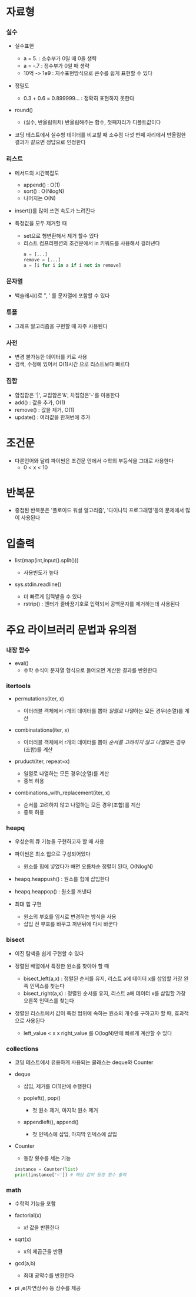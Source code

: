# 자료형
### 실수
- 실수표현
    - a = 5.    : 소수부가 0일 때 0을 생략
    - a = -.7   : 정수부가 0일 때 생략
    - 10억 -> 1e9   : 지수표현방식으로 큰수를 쉽게 표현할 수 있다

- 정밀도
    - 0.3 + 0.6 = 0.899999...   : 정확히 표현하지 못한다
- round()
    - (실수, 반올림위치) 반올림해주는 함수, 첫째자리가 디폴트값이다
    
- 코딩 테스트에서 실수형 데이터를 비교할 때 소수점 다섯 번째 자리에서 반올림한 결과가 같으면 정답으로 인정한다

### 리스트 
- 메서드의 시간복잡도
    - append() : O(1)
    - sort() : O(NlogN)
    - 나머지는 O(N)
    
- insert()를 많이 쓰면 속도가 느려진다
- 특정값을 모두 제거할 때
    - set으로 형변환해서 제거 할수 있다
    - 리스트 컴프리헨션의 조건문에서 in 키워드를 사용해서 걸러낸다
        ```py
        a = [...]
        remove = [...]
        a = [i for i in a if i not in remove]
        ```
    
### 문자열
- 백슬래시(\)로 ", ' 를 문자열에 포함할 수 있다

### 튜플
- 그래프 알고리즘을 구현할 때 자주 사용된다

### 사전
- 변경 불가능한 데이터를 키로 사용
- 검색, 수정에 있어서 O(1)시간 으로 리스트보다 빠르다

### 집합
- 합집합은 '|', 교집합은'&', 차집합은'-'를 이용한다
- add() : 값을 추가, O(1)
- remove() : 값을 제거, O(1)
- update() : 여러값을 한꺼번에 추가

# 조건문
- 다른언어와 달리 파이썬은 조건문 안에서 수학의 부등식을 그대로 사용한다
    - 0 < x < 10 

# 반복문
- 중첩된 반복문은 '플로이드 워셜 알고리즘', '다이나믹 프로그래밍'등의 문제에서 많이 사용된다

# 입출력
- list(map(int,input().split()))
    - 사용빈도가 높다

- sys.stdin.readline()
    - 더 빠르게 입력받을 수 있다
    - rstrip() : 엔터가 줄바꿈기호로 입력되서 공백문자를 제거하는데 사용된다

# 주요 라이브러리 문법과 유의점
### 내장 함수
- eval()
    - 수학 수식이 문자열 형식으로 들어오면 계산한 결과를 반환한다

### itertools
- permutations(iter, x)
    - 이터러블 객체에서 r개의 데이터를 뽑아 *일렬로 나열*하는 모든 경우(순열)를 계산

- combinatations(iter, x)
    - 이터러블 객체에서 r개의 데이터를 뽑아 *순서를 고려하지 않고 나열*모든 경우(조합)를 계산

- pruduct(iter, repeat=x)
    - 일렬로 나열하는 모든 경우(순열)를 계산
    - 중복 허용

- combinations_with_replacement(iter, x)
    - 순서를 고려하지 않고 나열하는 모든 경우(조합)를 계산
    - 중복 허용

### heapq
- 우성순위 큐 기능을 구현하고자 할 때 사용
- 파이썬은 최소 힙으로 구성되어있다
    - 원소를 힙에 넣었다가 빼면 오름차순 정렬이 된다, O(NlogN)

- heapq.heappush()  : 원소를 힙에 삽입한다
- heapq.heappop()   : 원소를 꺼낸다

- 최대 힙 구현
    - 원소의 부호를 임시로 변경하는 방식을 사용
    - 삽입 전 부호를 바꾸고 꺼낸뒤에 다시 바꾼다

### bisect
- 이진 탐색을 쉽게 구현할 수 있다
- 정렬된 배열에서 특정한 원소를 찾아야 할 때
    - bisect_left(a,x)  : 정렬된 순서를 유지, 리스트 a에 데이터 x를 삽입할 가장 왼쪽 인덱스를 찾는다
    - bisect_right(a,x)  : 정렬된 순서를 유지, 리스트 a에 데이터 x를 삽입할 가장 오른쪽 인덱스를 찾는다

- 정렬된 리스트에서 값이 특정 범위에 속하는 원소의 개수를 구하고자 할 때, 효과적으로 사용된다
    - left_value < x x right_value 를 O(logN)만에 빠르게 계산할 수 있다

### collections
- 코딩 테스트에서 유용하게 사용되는 클래스는 deque와 Counter
- deque
    - 삽입, 제거를 O(1)만에 수행한다
    - popleft(), pop()
        - 첫 원소 제거, 마지막 원소 제거
    
    - appendleft(), append()
        - 첫 인덱스에 삽입, 마지막 인덱스에 삽입

- Counter
    - 등장 횟수를 세는 기능
    ```py
    instance = Counter(list)
    print(instance['~']) # 해당 값의 등장 횟수 출력
    ```

### math
- 수학적 기능을 포함
- factorial(x)
    - x! 값을 반환한다

- sqrt(x)
    - x의 제곱근을 반환

- gcd(a,b)
    - 최대 공약수를 반환한다

- pi ,e(자연상수) 등 상수를 제공

        